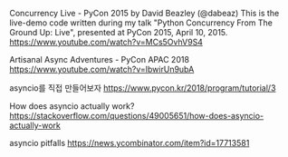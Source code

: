 Concurrency Live - PyCon 2015 by David Beazley (@dabeaz)
This is the live-demo code written during my talk "Python Concurrency
From The Ground Up: Live", presented at PyCon 2015, April 10, 2015.
https://www.youtube.com/watch?v=MCs5OvhV9S4

Artisanal Async Adventures - PyCon APAC 2018
https://www.youtube.com/watch?v=IbwirUn9ubA

asyncio를 직접 만들어보자
https://www.pycon.kr/2018/program/tutorial/3

How does asyncio actually work?
https://stackoverflow.com/questions/49005651/how-does-asyncio-actually-work

asyncio pitfalls
https://news.ycombinator.com/item?id=17713581
